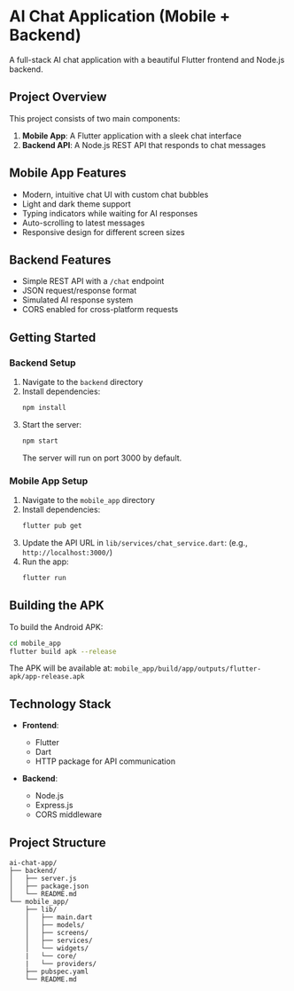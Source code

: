 # AI Chat Application (Mobile + Backend)

A full-stack AI chat application with a beautiful Flutter frontend and Node.js backend.

## Project Overview

This project consists of two main components:

1. **Mobile App**: A Flutter application with a sleek chat interface
2. **Backend API**: A Node.js REST API that responds to chat messages

## Mobile App Features

- Modern, intuitive chat UI with custom chat bubbles
- Light and dark theme support
- Typing indicators while waiting for AI responses
- Auto-scrolling to latest messages
- Responsive design for different screen sizes

## Backend Features

- Simple REST API with a `/chat` endpoint
- JSON request/response format
- Simulated AI response system
- CORS enabled for cross-platform requests

## Getting Started

### Backend Setup

1. Navigate to the `backend` directory
2. Install dependencies:
   ```bash
   npm install
   ```
3. Start the server:
   ```bash
   npm start
   ```
   The server will run on port 3000 by default.

### Mobile App Setup

1. Navigate to the `mobile_app` directory
2. Install dependencies:
   ```bash
   flutter pub get
   ```
3. Update the API URL in `lib/services/chat_service.dart`:
    (e.g., `http://localhost:3000/`)
4. Run the app:
   ```bash
   flutter run
   ```

## Building the APK

To build the Android APK:

```bash
cd mobile_app
flutter build apk --release
```

The APK will be available at: `mobile_app/build/app/outputs/flutter-apk/app-release.apk`

## Technology Stack

- **Frontend**:
  - Flutter
  - Dart
  - HTTP package for API communication
  
- **Backend**:
  - Node.js
  - Express.js
  - CORS middleware

## Project Structure

```
ai-chat-app/
├── backend/
│   ├── server.js
│   ├── package.json
│   └── README.md
└── mobile_app/
    ├── lib/
    │   ├── main.dart
    │   ├── models/
    │   ├── screens/
    │   ├── services/
    │   └── widgets/
    |   └── core/
    |   └── providers/
    ├── pubspec.yaml
    └── README.md
```
